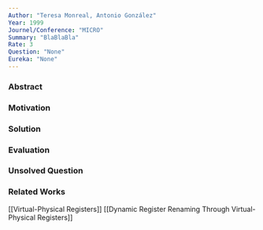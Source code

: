 ```yaml
---
Author: "Teresa Monreal, Antonio González"
Year: 1999
Journel/Conference: "MICRO"
Summary: "BlaBlaBla"
Rate: 3
Question: "None"
Eureka: "None"
---
```

### Abstract

### Motivation

### Solution

### Evaluation

### Unsolved Question

### Related Works
[[Virtual-Physical Registers]]
[[Dynamic Register Renaming Through Virtual-Physical Registers]]
